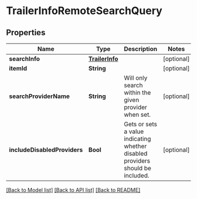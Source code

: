 # TrailerInfoRemoteSearchQuery

## Properties
Name | Type | Description | Notes
------------ | ------------- | ------------- | -------------
**searchInfo** | [**TrailerInfo**](TrailerInfo.md) |  | [optional] 
**itemId** | **String** |  | [optional] 
**searchProviderName** | **String** | Will only search within the given provider when set. | [optional] 
**includeDisabledProviders** | **Bool** | Gets or sets a value indicating whether disabled providers should be included. | [optional] 

[[Back to Model list]](../README.md#documentation-for-models) [[Back to API list]](../README.md#documentation-for-api-endpoints) [[Back to README]](../README.md)


